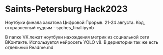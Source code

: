 # Saints-Petersburg Hack2023
Ноутбуки финала хакатона Цифровой Прорыв. 21-24 августа.
Код, отправленный судьям - syches_final.ipynb

В папке VK лежат ноутбуки нахождения метрик из социальной сети ВКонтакте. Используется нейросеть YOLO v8. В дериктории так же есть отдельный Readme.md
